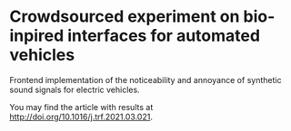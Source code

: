 Crowdsourced experiment on bio-inpired interfaces for automated vehicles
=======
Frontend implementation of the noticeability and annoyance of synthetic sound signals for electric vehicles.

You may find the article with results at http://doi.org/10.1016/j.trf.2021.03.021.
